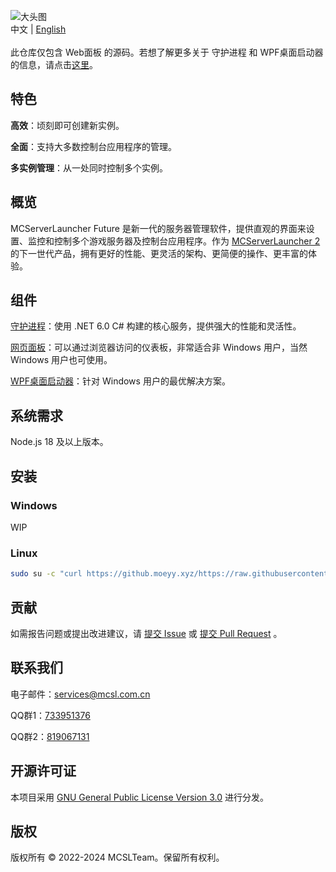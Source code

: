 ![大头图](https://socialify.git.ci/MCSLTeam/MCServerLauncher-Future-Web/image?description=1&descriptionEditable=MCSL%E7%9A%84%E5%85%A8%E6%96%B0%E7%89%88%E6%9C%AC%E3%80%82%E5%AE%8C%E5%85%A8%E9%87%8D%E6%96%B0%E8%AE%BE%E8%AE%A1%EF%BC%8C%E5%8A%9F%E8%83%BD%E5%85%A8%E9%9D%A2%EF%BC%8C%E7%AE%80%E5%8D%95%E4%B8%8A%E6%89%8B%E3%80%82&font=Jost&forks=1&language=1&logo=https%3A%2F%2Fimg.fastmirror.net%2Fs%2F2024%2F07%2F24%2F66a0f36d0242c.png&name=1&pattern=Circuit%20Board&stargazers=1&theme=Auto)  
中文 | [English](https://github.com/MCSLTeam/MCServerLauncher-Future-Web/tree/main)  
</br>
此仓库仅包含 Web面板 的源码。若想了解更多关于 守护进程 和 WPF桌面启动器 的信息，请点击[这里](https://github.com/MCSLTeam/MCServerLauncher-Future)。

## 特色

**高效**：顷刻即可创建新实例。  

**全面**：支持大多数控制台应用程序的管理。  

**多实例管理**：从一处同时控制多个实例。

## 概览

MCServerLauncher Future 是新一代的服务器管理软件，提供直观的界面来设置、监控和控制多个游戏服务器及控制台应用程序。作为 [MCServerLauncher 2](https://github.com/MCSLTeam/MCSL2) 的下一世代产品，拥有更好的性能、更灵活的架构、更简便的操作、更丰富的体验。

## 组件

[守护进程](https://github.com/MCSLTeam/MCServerLauncher-Future/tree/master/MCServerLauncher.Daemon)：使用 .NET 6.0 C# 构建的核心服务，提供强大的性能和灵活性。  

[网页面板](https://github.com/MCSLTeam/MCServerLauncher-Future-Web)：可以通过浏览器访问的仪表板，非常适合非 Windows 用户，当然 Windows 用户也可使用。  

[WPF桌面启动器](https://github.com/MCSLTeam/MCServerLauncher-Future/tree/master/MCServerLauncher.WPF.Main)：针对 Windows 用户的最优解决方案。

## 系统需求

Node.js 18 及以上版本。

## 安装

### Windows

WIP

### Linux

```bash
sudo su -c "curl https://github.moeyy.xyz/https://raw.githubusercontent.com/MCSLTeam/MCServerLauncher-Future-Web/main/setup_cn.sh | bash"
```

## 贡献

如需报告问题或提出改进建议，请 [提交 Issue](https://github.com/MCSLTeam/MCServerLauncher-Future/issues/new/choose) 或 [提交 Pull Request](https://github.com/MCSLTeam/MCServerLauncher-Future/compare) 。

## 联系我们

电子邮件：[services@mcsl.com.cn](mailto:services@mcsl.com.cn)

QQ群1：[733951376](https://qm.qq.com/q/WtVCQWSBEe)

QQ群2：[819067131](https://qm.qq.com/q/EXBE6a5CF4)

## 开源许可证

本项目采用 [GNU General Public License Version 3.0](https://github.com/MCSLTeam/MCServerLauncher-Future/blob/master/LICENSE) 进行分发。

## 版权

版权所有 © 2022-2024 MCSLTeam。保留所有权利。
